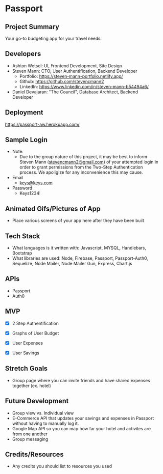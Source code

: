 # Passport



## Project Summary

Your go-to budgeting app for your travel needs.  

## Developers

- Ashton Wetsel: UI, Frontend Development, Site Design  
- Steven Mann: CTO, User Authentification, Backend Developer
  - Portfolio: https://steven-mann-portfolio.netlify.app/
  - Github: https://github.com/stevencmann2
  - LinkedIn: https://www.linkedin.com/in/steven-mann-b54494a6/
- Daniel Devajaran: "The Council", Database Architect, Backend Developer

## Deployment

https://passport-aw.herokuapp.com/

## Sample Login

- Note:
  - Due to the group nature of this project, it may be best to inform Steven Mann (stevencmann2@gmail.com) of your attempted login in order to grant permissions from the Two-Step Authentication process. We apoligize for any inconvenience this may cause.
- Email
  - keys@keys.com
- Password
  - Keys1234!
  

## Animated Gifs/Pictures of App

- Place various screens of your app here after they have been built

## Tech Stack

- What languages is it written with: Javascript, MYSQL, Handlebars, Bootstrap
- What libraries are used: Node, Firebase, Passport, Passport-Auth0, Sequelize, Node Mailer, Node Mailer Gun, Express, Chart.js


## APIs

- Passport 
- Auth0

## MVP

- [x] 2 Step Authentification
- [x] Graphs of User Budget
- [x] User Expenses
- [x] User Savings


## Stretch Goals

- Group page where you can invite friends and have shared expenses together (ex. hotel)

## Future Development

- Group view vs. Individual view
- E-Commerce API that updates your savings and expenses in Passport without having to manually log it.
- Google Map API so you can map how far your hotel and activites are from one another
- Group messaging

## Credits/Resources

- Any credits you should list to resources you used
